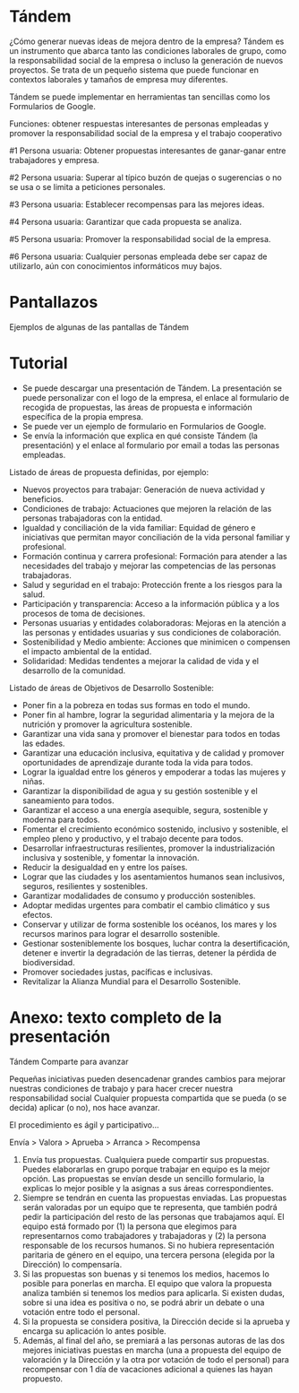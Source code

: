 # Tándem

¿Cómo generar nuevas ideas de mejora dentro de la empresa? Tándem es un instrumento que abarca tanto las condiciones laborales de grupo, como la responsabilidad social de la empresa o incluso la generación de nuevos proyectos. Se trata de un pequeño sistema que puede funcionar en contextos laborales y tamaños de empresa muy diferentes.

Tándem se puede implementar en herramientas tan sencillas como los Formularios de Google.

Funciones: obtener respuestas interesantes de personas empleadas y promover la responsabilidad social de la empresa y el trabajo cooperativo


#1 Persona usuaria: Obtener propuestas interesantes de ganar-ganar entre trabajadores y empresa.

#2 Persona usuaria: Superar al típico buzón de quejas o sugerencias o no se usa o se limita a peticiones personales.

#3 Persona usuaria: Establecer recompensas para las mejores ideas.

#4 Persona usuaria: Garantizar que cada propuesta se analiza.

#5 Persona usuaria: Promover la responsabilidad social de la empresa.

#6 Persona usuaria: Cualquier personas empleada debe ser capaz de utilizarlo, aún con conocimientos informáticos muy bajos.


# Pantallazos

Ejemplos de algunas de las pantallas de Tándem


# Tutorial

- Se puede descargar una presentación de Tándem. La presentación se puede personalizar con el logo de la empresa, el enlace al formulario de recogida de propuestas, las áreas de propuesta e información específica de la propia empresa.
- Se puede ver un ejemplo de formulario en Formularios de Google.
- Se envía la información que explica en qué consiste Tándem (la presentación) y el enlace al formulario por email a todas las personas empleadas.

Listado de áreas de propuesta definidas, por ejemplo:
- Nuevos proyectos para trabajar: Generación de nueva actividad y beneficios.
- Condiciones de trabajo: Actuaciones que mejoren la relación de las personas trabajadoras con la entidad.
- Igualdad y conciliación de la vida familiar: Equidad de género e iniciativas que permitan mayor conciliación de la vida personal familiar y profesional.
- Formación continua y carrera profesional: Formación para atender a las necesidades del trabajo y mejorar las competencias de las personas trabajadoras.
- Salud y seguridad en el trabajo: Protección frente a los riesgos para la salud.
- Participación y transparencia: Acceso a la información pública y a los procesos de toma de decisiones.
- Personas usuarias y entidades colaboradoras: Mejoras en la atención a las personas y entidades usuarias y sus condiciones de colaboración.
- Sostenibilidad y Medio ambiente: Acciones que minimicen o compensen el impacto ambiental de la entidad.
- Solidaridad: Medidas tendentes a mejorar la calidad de vida y el desarrollo de la comunidad.

Listado de áreas de Objetivos de Desarrollo Sostenible:
- Poner fin a la pobreza en todas sus formas en todo el mundo.
- Poner fin al hambre, lograr la seguridad alimentaria y la mejora de la nutrición y promover la agricultura sostenible.
- Garantizar una vida sana y promover el bienestar para todos en todas las edades.
- Garantizar una educación inclusiva, equitativa y de calidad y promover oportunidades de aprendizaje durante toda la vida para todos.
- Lograr la igualdad entre los géneros y empoderar a todas las mujeres y niñas.
- Garantizar la disponibilidad de agua y su gestión sostenible y el saneamiento para todos.
- Garantizar el acceso a una energía asequible, segura, sostenible y moderna para todos.
- Fomentar el crecimiento económico sostenido, inclusivo y sostenible, el empleo pleno y productivo, y el trabajo decente para todos.
- Desarrollar infraestructuras resilientes, promover la industrialización inclusiva y sostenible, y fomentar la innovación.
- Reducir la desigualdad en y entre los países.
- Lograr que las ciudades y los asentamientos humanos sean inclusivos, seguros, resilientes y sostenibles.
- Garantizar modalidades de consumo y producción sostenibles.
- Adoptar medidas urgentes para combatir el cambio climático y sus efectos.
- Conservar y utilizar de forma sostenible los océanos, los mares y los recursos marinos para lograr el desarrollo sostenible.
- Gestionar sosteniblemente los bosques, luchar contra la desertificación, detener e invertir la degradación de las tierras, detener la pérdida de biodiversidad.
- Promover sociedades justas, pacíficas e inclusivas.
- Revitalizar la Alianza Mundial para el Desarrollo Sostenible.

# Anexo: texto completo de la presentación

Tándem
Comparte para avanzar

Pequeñas iniciativas pueden desencadenar grandes cambios para mejorar nuestras condiciones de trabajo y para hacer crecer nuestra responsabilidad social
Cualquier propuesta compartida que se pueda (o se decida) aplicar (o no), nos hace avanzar. 

El procedimiento es ágil y participativo...

Envía > Valora > Aprueba > Arranca > Recompensa

1. Envía tus propuestas.  Cualquiera puede compartir sus propuestas. Puedes elaborarlas en grupo porque trabajar en equipo es la mejor opción. Las propuestas se envían desde un sencillo formulario, la explicas lo mejor posible y la asignas a sus áreas correspondientes.
2. Siempre se tendrán en cuenta las propuestas enviadas. Las propuestas serán valoradas por un equipo que te representa, que también podrá pedir la participación del resto de las personas que trabajamos aquí. El equipo está formado por (1) la persona que elegimos para representarnos como trabajadores y trabajadoras y (2) la persona responsable de los recursos humanos. Si no hubiera representación paritaria de género en el equipo, una tercera persona (elegida por la Dirección) lo compensaría.
3. Si las propuestas son buenas y si tenemos los medios, hacemos lo posible para ponerlas en marcha. El equipo que valora la propuesta analiza también si tenemos los medios para aplicarla. Si existen dudas, sobre si una idea es positiva o no, se podrá abrir un debate o una votación entre todo el personal.
4. Si la propuesta se considera positiva, la Dirección decide si la aprueba y encarga su aplicación lo antes posible.
5. Además, al final del año, se premiará a las personas autoras de las dos mejores iniciativas puestas en marcha (una a propuesta del equipo de valoración y la Dirección y la otra por votación de todo el personal) para recompensar con 1 día de vacaciones adicional a quienes las hayan propuesto.
